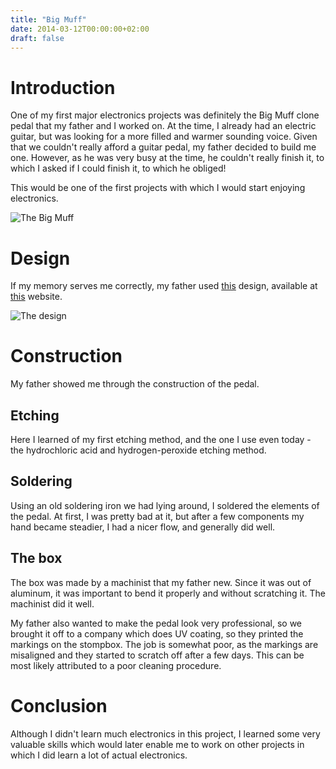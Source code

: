 ```yaml
---
title: "Big Muff"
date: 2014-03-12T00:00:00+02:00
draft: false
---
```


# Introduction
One of my first major electronics projects was definitely the Big Muff clone pedal that my father and I worked on. At the time, I already had an electric guitar, but was looking for a more filled and warmer sounding voice. Given that we couldn't really afford a guitar pedal, my father decided to build me one. However, as he was very busy at the time, he couldn't really finish it, to which I asked if I could finish it, to which he obliged!

This would be one of the first projects with which I would start enjoying electronics.

![The Big Muff](/img/big-muff.png)

# Design

If my memory serves me correctly, my father used [this](http://www.kitrae.net/music/Images_Secret_Music_Page/V3%20Tone%20Bypass%20BIG%20MUFF_Circuit%20trace%20and%20Wiring%20Diagram.pdf.jpg.pdf) design, available at [this](https://http://www.kitrae.net/music/big_muff_guts.html) website.

![The design](http://www.kitrae.net/music/Images_Secret_Music_Page/V3%20Tone%20Bypass%20BIG%20MUFF_Circuit%20trace%20and%20Wiring%20Diagram.pdf.jpg)

# Construction

My father showed me through the construction of the pedal.

## Etching

Here I learned of my first etching method, and the one I use even today - the 
hydrochloric acid and hydrogen-peroxide etching method. 

## Soldering

Using an old soldering iron we had lying around, I soldered the elements of the pedal. At first, I was pretty bad at it, but after a few components my hand became steadier, I had a nicer flow, and generally did well.

## The box

The box was made by a machinist that my father new. Since it was out of aluminum, it was important to bend it properly and without scratching it. The machinist did it well.

My father also wanted to make the pedal look very professional, so we brought it off to a company which does UV coating, so they printed the markings on the stompbox. The job is somewhat poor, as the markings are misaligned and they started to scratch off after a few days. This can be most likely attributed to a poor cleaning procedure.

# Conclusion

Although I didn't learn much electronics in this project, I learned some very valuable skills which would later enable me to work on other projects in which I did learn a lot of actual electronics.
